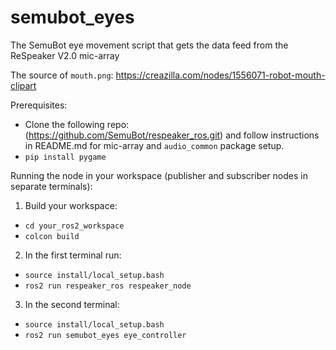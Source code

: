 # semubot_eyes
The SemuBot eye movement script that gets the data feed from the ReSpeaker V2.0 mic-array

The source of  `mouth.png`: https://creazilla.com/nodes/1556071-robot-mouth-clipart <br/>

Prerequisites:
* Clone the following repo: (https://github.com/SemuBot/respeaker_ros.git) and follow instructions in README.md for mic-array and `audio_common` package setup. <br/>
* `pip install pygame` <br/>

Running the node in your workspace (publisher and subscriber nodes in separate terminals): <br/>

1. Build your workspace:
* ```cd your_ros2_workspace``` <br/>
* ```colcon build``` <br/>

2. In the first terminal run:
* ```source install/local_setup.bash``` <br/>
* ```ros2 run respeaker_ros respeaker_node``` <br/>

3. In the second terminal:
* ```source install/local_setup.bash``` <br/>
* ```ros2 run semubot_eyes eye_controller``` <br/>


